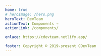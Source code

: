 ```yaml
---
home: true
# heroImage: /hero.png
heroText: DevTeam
actionText: Components →
actionLink: /components/

enlace: https://cdevteam.netlify.app/

footer: Copyright © 2019-present CDevTeam
---
```

